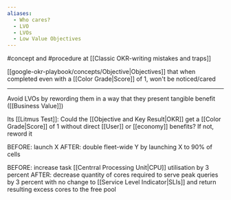 ```yaml
---
aliases:
  - Who cares?
  - LVO
  - LVOs
  - Low Value Objectives
---
```


#concept and #procedure  at [[Classic OKR-writing mistakes and traps]]

[[google-okr-playbook/concepts/Objective|Objectives]] that when completed even with a [[Color Grade|Score]] of 1, won't be noticed/cared

---

Avoid LVOs by rewording them in a way that they present tangible benefit ([[Business Value]])

Its [[Litmus Test]]: Could the [[Objective and Key Result|OKR]] get a [[Color Grade|Score]] of 1 without direct [[User]] or [[economy]] benefits? If not, reword it

BEFORE: launch X
AFTER: double fleet-wide Y by launching X to 90% of cells

BEFORE: increase task [[Centrral Processing Unit|CPU]] utilisation by 3 percent
AFTER: decrease quantity of cores required to serve peak queries by 3 percent with no change to [[Service Level Indicator|SLIs]] and return resulting excess cores to the free pool